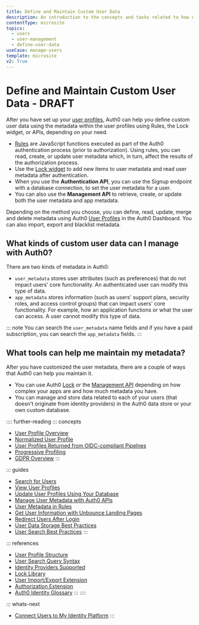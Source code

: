 ```yaml
---
title: Define and Maintain Custom User Data
description: An introduction to the concepts and tasks related to how Auth0 helps you manage metadata associated with your users' profile information. 
contentType: microsite
topics:
  - users
  - user-management
  - define-user-data
useCase: manage-users
template: microsite
v2: True
---
```


# Define and Maintain Custom User Data - DRAFT

After you have set up your [user profiles](/microsites/manage-my-users/manage-users-and-user-profiles), Auth0 can help you define custom user data using the metadata within the user profiles using Rules, the Lock widget, or APIs, depending on your need.

* [Rules](/rules/current/metadata-in-rules) are JavaScript functions executed as part of the Auth0 authentication process (prior to authorization). Using rules, you can read, create, or update user metadata which, in turn, affect the results of the authorization process.
* Use the [Lock widget](https://auth0.com/docs/libraries#lock) to add new items to user metadata and read user metadata after authentication. 
* When you use the **Authentication API**, you can use the Signup endpoint with a database connection, to set the user metadata for a user. 
* You can also use the **Management API** to retrieve, create, or update both the user metadata and app metadata. 

Depending on the method you choose, you can define, read, update, merge and delete metadata using Auth0 [User Profiles](/user-profile/overview-user-profile) in the Auth0 Dashboard. You can also import, export and blacklist metadata.

## What kinds of custom user data can I manage with Auth0?

There are two kinds of metadata in Auth0:

* `user_metadata` stores user attributes (such as preferences) that do not impact users' core functionality. An authenticated user can modify this type of data. 
* `app_metadata` stores information (such as users' support plans, security roles, and access control groups) that can impact users' core functionality. For example, how an application functions or what the user can access. A user cannot modify this type of data. 

::: note
You can search the `user_metadata` name fields and if you have a paid subscription, you can search the `app_metadata` fields. 
:::

## What tools can help me maintain my metadata?

After you have customized the user metadata, there are a couple of ways that Auth0 can help you maintain it.

* You can use Auth0 [Lock](https://github.com/auth0/lock) or the [Management API](/metadata/manage-user-metadata-with-apis) depending on how complex your apps are and how much metadata you have.
* You can manage and store data related to each of your users (that doesn't originate from identity providers) in the Auth0 data store or your own custom database.

:::: further-reading
::: concepts
  * [User Profile Overview](/user-profile/overview-user-profile)
  * [Normalized User Profile](/user-profile/normalized/auth0)
  * [User Profiles Returned from OIDC-compliant Pipelnes](/user-profile/normalized/oidc)
  * [Progressive Profiling](/user-profile/progressive-profiling)
  * [GDPR Overview](/compliance/overview-gdpr)
:::

::: guides
  * [Search for Users](/users/search/v3)
  * [View User Profiles](/user-profile/view-users)
  * [Update User Profiles Using Your Database](/user-profile/update-user-profiles-using-your-database)
  * [Manage User Metadata with Auth0 APIs](/metadata/manage-user-metadata-with-apis)
  * [User Metadata in Rules](/rules/current/metadata-in-rules)
  * [Get User Information with Unbounce Landing Pages](/users/guides/get-user-information-with-unbounce-landing-pages)
  * [Redirect Users After Login](redirect-users-after-login)
  * [User Data Storage Best Practices](/user-profile/user-data-storage-best-practices)
  * [User Search Best Practices](/users/search/best-practices)
  :::

::: references
  * [User Profile Structure](/users/references/user-profile-structure)
  * [User Search Query Syntax](/users/search/v3/query-syntax)
  * [Identity Providers Supported](/identityproviders)
  * [Lock Library](https://github.com/auth0/lock)
  * [User Import/Export Extension](/extensions/user-import-export)
  * [Authorization Extension](/extensions/authorization-extension/v2)
  * [Auth0 Identity Glossary](https://auth0.com/identity-glossary)
:::
::::

::: whats-next
* [Connect Users to My Identity Platform](/microsites/manage-my-users/connect-users-to-my-identity-platform)
:::